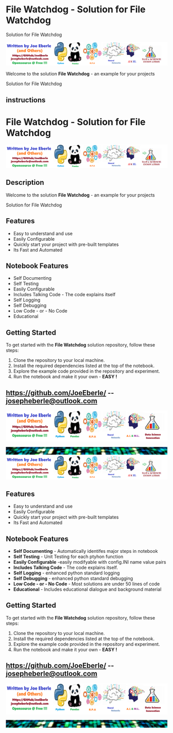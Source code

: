 
# File Watchdog - Solution for File Watchdog
Solution for File Watchdog

![Image image_filename](code.png)

Welcome to the solution **File Watchdog** - an example for your projects

Solution for File Watchdog
## instructions 
# File Watchdog - Solution for File Watchdog

![Code Logo](code.png)
## Description

Welcome to the solution **File Watchdog** - an example for your projects

Solution for File Watchdog

## Features
- Easy to understand and use  
- Easily Configurable 
- Quickly start your project with pre-built templates
- Its Fast and Automated

## Notebook Features
- Self Documenting 
- Self Testing 
- Easily Configurable
- Includes Talking Code - The code explains itself
- Self Logging 
- Self Debugging 
- Low Code - or - No Code
- Educational 
    
## Getting Started
To get started with the **File Watchdog** solution repository, follow these steps:
1. Clone the repository to your local machine.
2. Install the required dependencies listed at the top of the notebook.
3. Explore the example code provided in the repository and experiment.
4. Run the notebook and make it your own - **EASY !**
    
## https://github.com/JoeEberle/ -- josepheberle@outlook.com 
    
![Developer](developer.png)

![Brand](brand.png)
    <br>
![Image image_filename](sample.png)

## Features
- Easy to understand and use  
- Easily Configurable 
- Quickly start your project with pre-built templates
- Its Fast and Automated

## Notebook Features
- **Self Documenting** - Automatically identifes major steps in notebook 
- **Self Testing** - Unit Testing for each ptyhon function
- **Easily Configurable** -easily modifyable with config.INI name value pairs
- **Includes Talking Code** - The code explains itself.
- **Self Logging** - enhanced python standard logging   
- **Self Debugging** - enhanced python standard debugging
- **Low Code - or - No Code** - Most solutions are under 50 lines of code
- **Educational** - Includes educational dialogue and background material
    
## Getting Started
To get started with the **File Watchdog** solution repository, follow these steps:
1. Clone the repository to your local machine.
2. Install the required dependencies listed at the top of the notebook.
3. Explore the example code provided in the repository and experiment.
4. Run the notebook and make it your own - **EASY !**
    
## https://github.com/JoeEberle/ -- josepheberle@outlook.com 
    
![Developer](developer.png)

![Brand](brand.png)
    